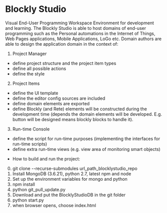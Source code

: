 # Blockly Studio

Visual End-User Programming Workspace Environment for development and learning. The Blockly Studio is able to host domains of end-user programming such as the Personal automations in the Internet of Things, Web Pages applications, Mobile Applications, LoGo etc.
Domain authors are able to design the application domain in the context of:

1. Project Manager

- define project structure and the project item types
- define all possible actions
- define the style

2. Project Items

- define the UI template
- define the editor config sources are included
- define domain elements are exported
- define Blockly (and Rete) elements will be constructed during the development time
  (depends the domain elements will be developed. E.g. button will be designed means
  blockly blocks to handle it).

3. Run-time Console

- define the script for run-time purposes (implementing the interfaces for run-time scripts)
- define extra run-time views (e.g. view area of monitoring smart objects)


* How to build and run the project:

0. git clone --recurse-submodules url_path_blocklystudio_repo
1. Install MongoDB (3.6.21), python 2.7, latest npm and node
2. Set up the environment variables for mongo and python
3. npm install
3. python git_pull_update.py
4. Download and put the BlocklyStudioDB in the git folder
5. python start.py
6. when browser opens, choose index.html
